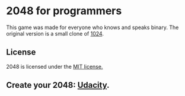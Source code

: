 # 2048 for programmers

This game was made for everyone who knows and speaks binary. 
The original version is a small clone of [1024](https://play.google.com/store/apps/details?id=com.veewo.a1024).

## License
2048 is licensed under the [MIT license.](https://github.com/gabrielecirulli/2048/blob/master/LICENSE.txt)

## Create your 2048: <a href="https://www.udacity.com/course/make-your-own-2048--ud248" target="_blank">Udacity</a>.
